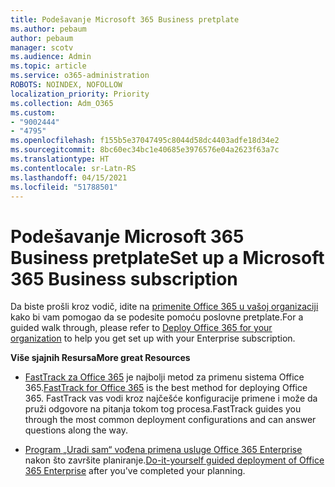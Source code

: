 ```yaml
---
title: Podešavanje Microsoft 365 Business pretplate
ms.author: pebaum
author: pebaum
manager: scotv
ms.audience: Admin
ms.topic: article
ms.service: o365-administration
ROBOTS: NOINDEX, NOFOLLOW
localization_priority: Priority
ms.collection: Adm_O365
ms.custom:
- "9002444"
- "4795"
ms.openlocfilehash: f155b5e37047495c8044d58dc4403adfe18d34e2
ms.sourcegitcommit: 8bc60ec34bc1e40685e3976576e04a2623f63a7c
ms.translationtype: HT
ms.contentlocale: sr-Latn-RS
ms.lasthandoff: 04/15/2021
ms.locfileid: "51788501"
---
```

# <a name="set-up-a-microsoft-365-business-subscription"></a><span data-ttu-id="43040-102">Podešavanje Microsoft 365 Business pretplate</span><span class="sxs-lookup"><span data-stu-id="43040-102">Set up a Microsoft 365 Business subscription</span></span>

<span data-ttu-id="43040-103">Da biste prošli kroz vodič, idite na [primenite Office 365 u vašoj organizaciji ](https://docs.microsoft.com/office365/enterprise/setup-overview-for-enterprises) kako bi vam pomogao da se podesite pomoću poslovne pretplate.</span><span class="sxs-lookup"><span data-stu-id="43040-103">For a guided walk through, please refer to [Deploy Office 365 for your organization](https://docs.microsoft.com/office365/enterprise/setup-overview-for-enterprises) to help you get set up with your Enterprise subscription.</span></span>

<span data-ttu-id="43040-104">**Više sjajnih Resursa**</span><span class="sxs-lookup"><span data-stu-id="43040-104">**More great Resources**</span></span>

- <span data-ttu-id="43040-105">[FastTrack za Office 365](https://docs.microsoft.com/fasttrack/O365-fasttrack-benefit-for-office-365) je najbolji metod za primenu sistema Office 365.</span><span class="sxs-lookup"><span data-stu-id="43040-105">[FastTrack for Office 365](https://docs.microsoft.com/fasttrack/O365-fasttrack-benefit-for-office-365) is the best method for deploying Office 365.</span></span> <span data-ttu-id="43040-106">FastTrack vas vodi kroz najčešće konfiguracije primene i može da pruži odgovore na pitanja tokom tog procesa.</span><span class="sxs-lookup"><span data-stu-id="43040-106">FastTrack guides you through the most common deployment configurations and can answer questions along the way.</span></span> 

- <span data-ttu-id="43040-107">[Program „Uradi sam“ vođena primena usluge Office 365 Enterprise](https://docs.microsoft.com/office365/enterprise/setup-overview-for-enterprises#do-it-yourself-guided-deployment-of-office-365-enterprise) nakon što završite planiranje.</span><span class="sxs-lookup"><span data-stu-id="43040-107">[Do-it-yourself guided deployment of Office 365 Enterprise](https://docs.microsoft.com/office365/enterprise/setup-overview-for-enterprises#do-it-yourself-guided-deployment-of-office-365-enterprise) after you've completed your planning.</span></span> 

